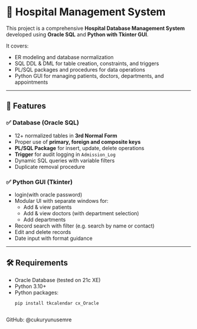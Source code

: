 # 🏥 Hospital Management System

This project is a comprehensive **Hospital Database Management System** developed using **Oracle SQL** and **Python with Tkinter GUI**.

It covers:
- ER modeling and database normalization
- SQL DDL & DML for table creation, constraints, and triggers
- PL/SQL packages and procedures for data operations
- Python GUI for managing patients, doctors, departments, and appointments

---

## 🧩 Features

### ✅ Database (Oracle SQL)
- 12+ normalized tables in **3rd Normal Form**
- Proper use of **primary, foreign and composite keys**
- **PL/SQL Package** for insert, update, delete operations
- **Trigger** for audit logging in `Admission_Log`
- Dynamic SQL queries with variable filters
- Duplicate removal procedure

### ✅ Python GUI (Tkinter)
- login(with oracle password)
- Modular UI with separate windows for:
  - Add & view patients
  - Add & view doctors (with department selection)
  - Add departments
- Record search with filter (e.g. search by name or contact)
- Edit and delete records
- Date input with format guidance

---

## 🛠 Requirements

- Oracle Database (tested on 21c XE)
- Python 3.10+
- Python packages:
  ```bash
  pip install tkcalendar cx_Oracle



GitHub: @cukuryunusemre
